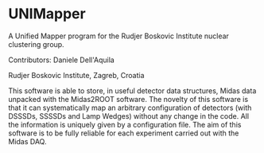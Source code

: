 # UNIMapper
A Unified Mapper program for the Rudjer Boskovic Institute nuclear clustering group.

Contributors: Daniele Dell'Aquila

Rudjer Boskovic Institute, Zagreb, Croatia

This software is able to store, in useful detector data structures, Midas data unpacked with the Midas2ROOT software. The novelty of this software is that it can systematically map an arbitrary configuration of detectors (with DSSSDs, SSSSDs and Lamp Wedges) without any change in the code. All the information is uniquely given by a configuration file. The aim of this software is to be fully reliable for each experiment carried out with the Midas DAQ.

